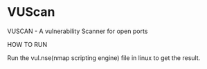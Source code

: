 # VUScan


VUSCAN - A vulnerability Scanner for open ports


HOW TO RUN

Run the vul.nse(nmap scripting engine) file in linux to get the result.
  
